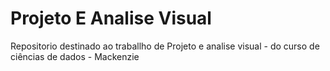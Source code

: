 # Projeto E Analise Visual
Repositorio destinado ao traballho de Projeto e analise visual - do curso de ciências de dados - Mackenzie
